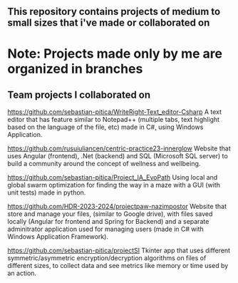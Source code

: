## This repository contains projects of medium to small sizes that i've made or collaborated on 
# Note: Projects made only by me are organized in branches 


## Team projects I collaborated on
https://github.com/sebastian-pitica/WriteRight-Text_editor-Csharp
A text editor that has feature similar to Notepad++ (multiple tabs, text highlight based on the language of the file, etc) made in C#, using Windows Application.

https://github.com/rusuiuliancen/centric-practice23-innerglow 
Website that uses Angular (frontend), .Net (backend) and SQL (Microsoft SQL server) to build a community around the concept of wellness and wellbeing.

https://github.com/sebastian-pitica/Proiect_IA_EvoPath 
Using local and global swarm optimization for finding the way in a maze with a GUI (with unit tests) made in python.

https://github.com/HDR-2023-2024/proiectpaw-nazimpostor
Website that store and manage your files, (similar to Google drive), with files saved locally (Angular for frontend and Spring for Backend) and a separate
adminitrator application used for managing users (made in C# with Windows Application Framework).

https://github.com/sebastian-pitica/proiectSI
Tkinter app that uses different symmetric/asymmetric encryption/decryption algorithms on files of different sizes,
to collect data and see metrics like memory or time used by an action.

